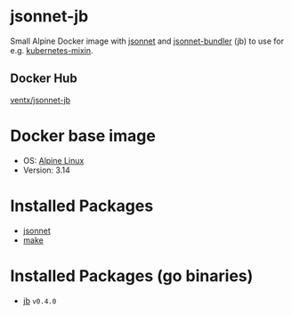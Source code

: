 # jsonnet-jb

Small Alpine Docker image with [jsonnet](https://jsonnet.org/) and [jsonnet-bundler](https://github.com/jsonnet-bundler/jsonnet-bundler) (jb) to use for e.g. [kubernetes-mixin](https://github.com/kubernetes-monitoring/kubernetes-mixin).


## Docker Hub

[ventx/jsonnet-jb](https://cloud.docker.com/u/ventx/repository/docker/ventx/jsonnet-jb)


# Docker base image

* OS: [Alpine Linux](https://alpinelinux.org/)
* Version: 3.14


# Installed Packages

* [jsonnet](https://pkgs.alpinelinux.org/packages?name=jsonnet&branch=v3.14)
* [make](https://pkgs.alpinelinux.org/packages?name=make&branch=v3.14)


# Installed Packages (go binaries)

* [jb](https://github.com/jsonnet-bundler/jsonnet-bundler) `v0.4.0`

